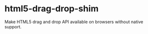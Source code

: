 html5-drag-drop-shim
====================

Make HTML5 drag and drop API available on browsers without native support.

